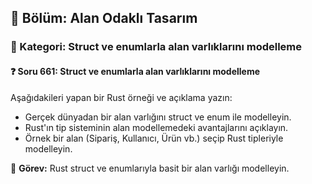 ## 📘 Bölüm: Alan Odaklı Tasarım
### 🔹 Kategori: Struct ve enumlarla alan varlıklarını modelleme
#### ❓ Soru 661: Struct ve enumlarla alan varlıklarını modelleme

Aşağıdakileri yapan bir Rust örneği ve açıklama yazın:

- Gerçek dünyadan bir alan varlığını struct ve enum ile modelleyin.
- Rust'ın tip sisteminin alan modellemedeki avantajlarını açıklayın.
- Örnek bir alan (Sipariş, Kullanıcı, Ürün vb.) seçip Rust tipleriyle modelleyin.

🔧 **Görev:** Rust struct ve enumlarıyla basit bir alan varlığı modelleyin.
